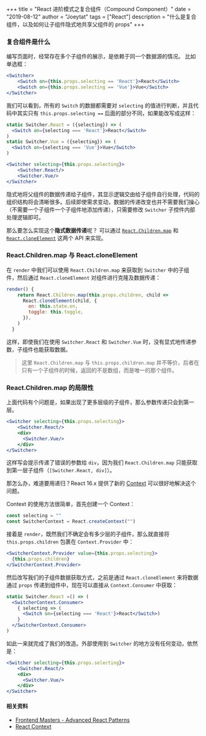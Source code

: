 +++
title = "React 进阶模式之复合组件（Compound Component）"
date = "2019-08-12"
author = "Joeytat"
tags = ["React"]
description = "什么是复合组件，以及如何让子组件隐式地共享父组件的 props"
+++

### 复合组件是什么
编写页面时，经常存在多个子组件的展示，是依赖于同一个数据源的情况。
比如单选框：

```jsx
<Switcher>
    <Switch on={this.props.selecting == 'React'}>React</Switch>
    <Switch on={this.props.selecting == 'Vue'}>Vue</Switch>
</Switcher>
```

我们可以看到，所有的 `Switch` 的数据都需要对 `selecting` 的值进行判断，并且代码中其实只有 `this.props.selecting ==` 后面的部分不同，如果能改写成这样：

```jsx
static Switcher.React = ({selecting}) => (
  <Switch on={selecting === 'React'}>React</Switch>
)
static Switcher.Vue = ({selecting}) => (
  <Switch on={selecting === 'Vue'}>Vue</Switch>
)

<Switcher selecting={this.props.selecting}>
    <Switcher.React/>
    <Switcher.Vue/>
</Switcher>
```

隐式地将父组件的数据传递给子组件，其显示逻辑交由给子组件自行处理，代码的组织结构将会清晰很多。后续即使需求变动，数据的传递改变也并不需要我们操心（不需要一个子组件一个子组件地添加传递），只需要修改 `Switcher` 子控件内部处理逻辑即可。

那么要怎么实现这个**隐式数据传递**呢？ 可以通过 [`React.Children.map`](https://reactjs.org/docs/react-api.html#reactchildren) 和 [`React.cloneElement`](https://reactjs.org/docs/react-api.html#cloneelement) 这两个 API 来实现。

### React.Children.map 与 React.cloneElement
在 `render` 中我们可以使用  `React.Children.map` 来获取到 `Switcher` 中的子组件，然后通过 `React.cloneElement` 对组件进行克隆及数据传递：

```jsx
render() {
    return React.Children.map(this.props.children, child =>
      React.cloneElement(child, {
        on: this.state.on,
        toggle: this.toggle,
      }),
    )
  }
```

这样，即使我们在使用 `Switcher.React` 和 `Switcher.Vue` 时，没有显式地传递参数，子组件也能获取数据。

> 这里 `React.Children.map` 与 `this.props.children.map` 并不等价，后者在只有一个子组件的时候，返回的不是数组，而是唯一的那个组件。

### React.Children.map 的局限性
上面代码有个问题是，如果出现了更多层级的子组件，那么参数传递只会到第一层。

```jsx
<Switcher selecting={this.props.selecting}>
    <Switcher.React/>
    <div>
      <Switcher.Vue/>
    </div>
</Switcher>
```

这样写会提示传递了错误的参数给 `div`，因为我们 `React.Children.map` 只能获取到第一层子组件（`[Switcher.React, div]`）。

那怎么办，难道要用递归？React 16.x 提供了新的 [Context](https://reactjs.org/docs/context.html#when-to-use-context) 可以很好地解决这个问题。

Context 的使用方法很简单，首先创建一个 Context：

```jsx
const selecting = ""
const SwitcherContext = React.createContext("")
```

接着是 `render`，既然我们不确定会有多少层的子组件，那么就直接将 `this.props.children` 包裹在 `Context.Provider` 中：

```jsx
<SwitcherContext.Provider value={this.props.selecting}>
  {this.props.children}
</SwitcherContext.Provider>
```

然后改写我们的子组件数据获取方式，之前是通过 `React.cloneElement` 来将数据通过 `props` 传递到组件中，现在可以直接从 `Context.Consumer` 中获取：

```jsx
static Switcher.React =() => (
  <SwitcherContext.Consumer>
    { selecting => (
      <Switch on={selecting === 'React'}>React</Switch>) 
    }
  </SwitcherContext.Consumer>
)
```

如此一来就完成了我们的改造。外部使用到 `Switcher` 的地方没有任何变动，依然是：

```jsx
<Switcher selecting={this.props.selecting}>
    <Switcher.React/>
    <div>
      <Switcher.Vue/>
    </div>
</Switcher>
```

#### 相关资料
- [Frontend Masters - Advanced React Patterns](https://frontendmasters.com/courses/advanced-react-patterns/)
- [React Context](https://reactjs.org/docs/context.html#when-to-use-context)